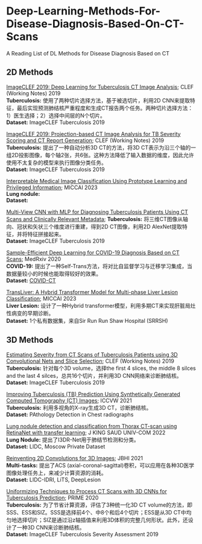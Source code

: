 # Deep-Learning-Methods-For-Disease-Diagnosis-Based-On-CT-Scans
A Reading List of DL Methods for Disease Diagnosis Based on CT

## 2D Methods
[ImageCLEF 2019: Deep Learning for Tuberculosis CT Image Analysis](https://ceur-ws.org/Vol-2380/paper_54.pdf); CLEF (Working Notes) 2019  
**Tuberculosis:** 使用了两种切片选择方法，基于被选切片，利用2D CNN来提取特征，最后实现预测肺结核严重程度和生成CT报告两个任务。两种切片选择方法：1）医生选择；2）选择中间层的N个切片。  
**Dataset:** ImageCLEF Tuberculosis 2019

[ImageCLEF 2019: Projection-based CT Image Analysis for TB Severity Scoring and CT Report Generation](https://ceur-ws.org/Vol-2380/paper_70.pdf); CLEF (Working Notes) 2019  
**Tuberculosis:** 提出了一种自动分析3D CT的方法，将3D CT表示为沿三个轴的一组2D投影图像，每个轴2张，共6张。这种方法降低了输入数据的维度，因此允许使用不太复杂的模型来执行图像分类任务。  
**Dataset:** ImageCLEF Tuberculosis 2019

[Interpretable Medical Image Classification Using Prototype Learning and Privileged Information](https://link.springer.com/chapter/10.1007/978-3-031-43895-0_41); MICCAI 2023  
**Lung nodule:**   
**Dataset:**  

[Multi-View CNN with MLP for Diagnosing Tuberculosis  Patients Using CT Scans and Clinically Relevant  Metadata](https://www.researchgate.net/profile/U-Cevik/publication/334654878_Multi-View_CNN_with_MLP_for_Diagnosing_Tuberculosis_Patients_Using_CT_Scans_and_Clinically_Relevant_Metadata/links/5d387e58299bf1995b47dc1a/Multi-View-CNN-with-MLP-for-Diagnosing-Tuberculosis-Patients-Using-CT-Scans-and-Clinically-Relevant-Metadata.pdf); 
**Tuberculosis:**   将三维CT图像从轴向、冠状和矢状三个维度进行重建，得到2D CT图像，利用2D AlexNet提取特征，并将特征拼接起来。  
**Dataset:** ImageCLEF Tuberculosis 2019

[Sample-Efficient Deep Learning for COVID-19 Diagnosis Based on CT Scans](https://www.medrxiv.org/content/10.1101/2020.04.13.20063941v1.full.pdf); MedRxiv 2020  
**COVID-19:** 提出了一种Self-Trans方法，将对比自监督学习与迁移学习集成，当数据量较小的时候也能取得较好的效果。  
**Dataset:** [COVID-CT](https://github.com/UCSD-AI4H/COVID-CT)

[TransLiver: A Hybrid Transformer Model for Multi-phase Liver Lesion Classification](https://link.springer.com/chapter/10.1007/978-3-031-43895-0_31); MICCAI 2023  
**Liver Lesion:** 设计了一种Hybrid transformer模型，利用多期CT来实现肝脏局灶性病变的早期诊断。  
**Dataset:** 1个私有数据集，来自Sir Run Run Shaw Hospital (SRRSH)


## 3D Methods
[Estimating Severity from CT Scans of Tuberculosis Patients using 3D Convolutional Nets and Slice Selection](https://www.researchgate.net/profile/Hasib-Zunair/publication/334680379_Estimating_Severity_from_CT_Scans_of_Tuberculosis_Patients_using_3D_Convolutional_Nets_and_Slice_Selection/links/5e585b99a6fdccbeba079f36/Estimating-Severity-from-CT-Scans-of-Tuberculosis-Patients-using-3D-Convolutional-Nets-and-Slice-Selection.pdf); CLEF (Working Notes) 2019  
**Tuberculosis:** 针对每个3D volume，选择the first 4 slices, the middle 8 silces and the last 4 silces，总共16个切片，并利用3D CNN网络来诊断肺结核。  
**Dataset:** ImageCLEF Tuberculosis 2019

[Improving Tuberculosis (TB) Prediction Using Synthetically Generated Computed Tomography (CT) Images](https://openaccess.thecvf.com/content/ICCV2021W/CVAMD/papers/Lewis_Improving_Tuberculosis_TB_Prediction_Using_Synthetically_Generated_Computed_Tomography_CT_ICCVW_2021_paper.pdf); ICCVW 2021  
**Tuberculosis:** 利用多视角的X-ray生成3D CT，诊断肺结核。  
**Dataset:** PAthology Detection in Chest radiographs

[Lung nodule detection and classification from Thorax CT-scan using RetinaNet with transfer learning](https://www.sciencedirect.com/science/article/pii/S1319157820303335); J KING SAUD UNIV-COM 2022  
**Lung Nodule:** 提出了I3DR-Net用于肺结节检测和分类。  
**Dataset:** LIDC, Moscow Private Dataset

[Reinventing 2D Convolutions for 3D Images](https://ieeexplore.ieee.org/abstract/document/9314699); JBHI 2021  
**Multi-tasks:** 提出了ACS (axial-coronal-sagittal)卷积，可以应用在各种3D医学图像处理任务上，来减少计算资源的消耗。  
**Dataset:** LIDC-IDRI, LiTS, DeepLesion

[Uniformizing Techniques to Process CT Scans with 3D CNNs for Tuberculosis Prediction](https://link.springer.com/chapter/10.1007/978-3-030-59354-4_15); PRIME 2020  
**Tuberculosis:** 为了节省计算资源，评估了3种统一化3D CT volume的方法，即SSS、ESS和SIZ。SSS是选择前4个、中8个和后4个切片；ESS是从3D CT中均匀地选择切片；SIZ是通过沿z轴插值来利用3D体积的完整几何形状。此外，还设计了一种3D CNN来诊断肺结核。  
**Dataset:** ImageCLEF Tuberculosis Severity Assessment 2019